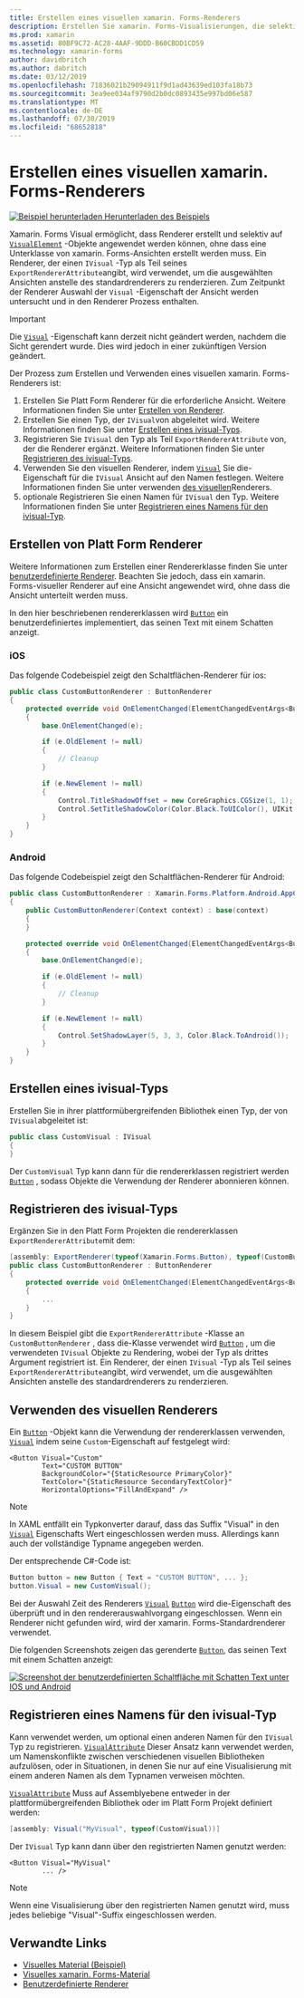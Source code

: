 ```yaml
---
title: Erstellen eines visuellen xamarin. Forms-Renderers
description: Erstellen Sie xamarin. Forms-Visualisierungen, die selektiv auf visualelement-Objekte angewendet werden, ohne dass die Unterklasse xamarin. Forms-Ansichten unterteilt werden muss.
ms.prod: xamarin
ms.assetid: 80BF9C72-AC28-4AAF-9DDD-B60CBDD1CD59
ms.technology: xamarin-forms
author: davidbritch
ms.author: dabritch
ms.date: 03/12/2019
ms.openlocfilehash: 71836021b29094911f9d1ad43639ed103fa18b73
ms.sourcegitcommit: 3ea9ee034af9790d2b0dc0893435e997bd06e587
ms.translationtype: MT
ms.contentlocale: de-DE
ms.lasthandoff: 07/30/2019
ms.locfileid: "68652818"
---
```

# <a name="create-a-xamarinforms-visual-renderer"></a>Erstellen eines visuellen xamarin. Forms-Renderers

[![Beispiel herunterladen](~/media/shared/download.png) Herunterladen des Beispiels](https://docs.microsoft.com/samples/xamarin/xamarin-forms-samples/userinterface-visualdemos)

Xamarin. Forms Visual ermöglicht, dass Renderer erstellt und selektiv auf [`VisualElement`](xref:Xamarin.Forms.VisualElement) -Objekte angewendet werden können, ohne dass eine Unterklasse von xamarin. Forms-Ansichten erstellt werden muss. Ein Renderer, der einen `IVisual` -Typ als Teil seines `ExportRendererAttribute`angibt, wird verwendet, um die ausgewählten Ansichten anstelle des standardrenderers zu renderzieren. Zum Zeitpunkt der Renderer Auswahl der `Visual` -Eigenschaft der Ansicht werden untersucht und in den Renderer Prozess enthalten.

> [!IMPORTANT]
> Die [`Visual`](xref:Xamarin.Forms.VisualElement.Visual) -Eigenschaft kann derzeit nicht geändert werden, nachdem die Sicht gerendert wurde. Dies wird jedoch in einer zukünftigen Version geändert.

Der Prozess zum Erstellen und Verwenden eines visuellen xamarin. Forms-Renderers ist:

1. Erstellen Sie Platt Form Renderer für die erforderliche Ansicht. Weitere Informationen finden Sie unter [Erstellen von Renderer](#create-platform-renderers).
1. Erstellen Sie einen Typ, der `IVisual`von abgeleitet wird. Weitere Informationen finden Sie unter [Erstellen eines ivisual-Typs](#create-an-ivisual-type).
1. Registrieren Sie `IVisual` den Typ als Teil `ExportRendererAttribute` von, der die Renderer ergänzt. Weitere Informationen finden Sie unter [Registrieren des ivisual-Typs](#register-the-ivisual-type).
1. Verwenden Sie den visuellen Renderer, indem [`Visual`](xref:Xamarin.Forms.VisualElement.Visual) Sie die-Eigenschaft für die `IVisual` Ansicht auf den Namen festlegen. Weitere Informationen finden Sie unter verwenden [des visuellen](#consume-the-visual-renderer)Renderers.
1. optionale Registrieren Sie einen Namen für `IVisual` den Typ. Weitere Informationen finden Sie unter [Registrieren eines Namens für den ivisual-Typ](#register-a-name-for-the-ivisual-type).

## <a name="create-platform-renderers"></a>Erstellen von Platt Form Renderer

Weitere Informationen zum Erstellen einer Rendererklasse finden Sie unter [benutzerdefinierte Renderer](~/xamarin-forms/app-fundamentals/custom-renderer/index.md). Beachten Sie jedoch, dass ein xamarin. Forms-visueller Renderer auf eine Ansicht angewendet wird, ohne dass die Ansicht unterteilt werden muss.

In den hier beschriebenen rendererklassen wird [`Button`](xref:Xamarin.Forms.Button) ein benutzerdefiniertes implementiert, das seinen Text mit einem Schatten anzeigt.

### <a name="ios"></a>iOS

Das folgende Codebeispiel zeigt den Schaltflächen-Renderer für ios:

```csharp
public class CustomButtonRenderer : ButtonRenderer
{
    protected override void OnElementChanged(ElementChangedEventArgs<Button> e)
    {
        base.OnElementChanged(e);

        if (e.OldElement != null)
        {
            // Cleanup
        }

        if (e.NewElement != null)
        {
            Control.TitleShadowOffset = new CoreGraphics.CGSize(1, 1);
            Control.SetTitleShadowColor(Color.Black.ToUIColor(), UIKit.UIControlState.Normal);
        }
    }
}
```

### <a name="android"></a>Android

Das folgende Codebeispiel zeigt den Schaltflächen-Renderer für Android:

```csharp
public class CustomButtonRenderer : Xamarin.Forms.Platform.Android.AppCompat.ButtonRenderer
{
    public CustomButtonRenderer(Context context) : base(context)
    {
    }

    protected override void OnElementChanged(ElementChangedEventArgs<Button> e)
    {
        base.OnElementChanged(e);

        if (e.OldElement != null)
        {
            // Cleanup
        }

        if (e.NewElement != null)
        {
            Control.SetShadowLayer(5, 3, 3, Color.Black.ToAndroid());
        }
    }
}
```

## <a name="create-an-ivisual-type"></a>Erstellen eines ivisual-Typs

Erstellen Sie in ihrer plattformübergreifenden Bibliothek einen Typ, der von `IVisual`abgeleitet ist:

```csharp
public class CustomVisual : IVisual
{
}
```

Der `CustomVisual` Typ kann dann für die rendererklassen registriert werden [`Button`](xref:Xamarin.Forms.Button) , sodass Objekte die Verwendung der Renderer abonnieren können.

## <a name="register-the-ivisual-type"></a>Registrieren des ivisual-Typs

Ergänzen Sie in den Platt Form Projekten die rendererklassen `ExportRendererAttribute`mit dem:

```csharp
[assembly: ExportRenderer(typeof(Xamarin.Forms.Button), typeof(CustomButtonRenderer), new[] { typeof(CustomVisual) })]
public class CustomButtonRenderer : ButtonRenderer
{
    protected override void OnElementChanged(ElementChangedEventArgs<Button> e)
    {
        ...
    }
}
```

In diesem Beispiel gibt die `ExportRendererAttribute` -Klasse an `CustomButtonRenderer` , dass die-Klasse verwendet wird [`Button`](xref:Xamarin.Forms.Button) , um die verwendeten `IVisual` Objekte zu Rendering, wobei der Typ als drittes Argument registriert ist. Ein Renderer, der einen `IVisual` -Typ als Teil seines `ExportRendererAttribute`angibt, wird verwendet, um die ausgewählten Ansichten anstelle des standardrenderers zu renderzieren.

## <a name="consume-the-visual-renderer"></a>Verwenden des visuellen Renderers

Ein [`Button`](xref:Xamarin.Forms.Button) -Objekt kann die Verwendung der rendererklassen verwenden, [`Visual`](xref:Xamarin.Forms.VisualElement.Visual) indem seine `Custom`-Eigenschaft auf festgelegt wird:

```xaml
<Button Visual="Custom"
        Text="CUSTOM BUTTON"
        BackgroundColor="{StaticResource PrimaryColor}"
        TextColor="{StaticResource SecondaryTextColor}"
        HorizontalOptions="FillAndExpand" />
```

> [!NOTE]
> In XAML entfällt ein Typkonverter darauf, dass das Suffix "Visual" in den [`Visual`](xref:Xamarin.Forms.VisualElement.Visual) Eigenschafts Wert eingeschlossen werden muss. Allerdings kann auch der vollständige Typname angegeben werden.

Der entsprechende C#-Code ist:

```csharp
Button button = new Button { Text = "CUSTOM BUTTON", ... };
button.Visual = new CustomVisual();
```

Bei der Auswahl Zeit des Renderers [`Visual`](xref:Xamarin.Forms.VisualElement.Visual) [`Button`](xref:Xamarin.Forms.Button) wird die-Eigenschaft des überprüft und in den rendererauswahlvorgang eingeschlossen. Wenn ein Renderer nicht gefunden wird, wird der xamarin. Forms-Standardrenderer verwendet.

Die folgenden Screenshots zeigen das gerenderte [`Button`](xref:Xamarin.Forms.Button), das seinen Text mit einem Schatten anzeigt:

[![Screenshot der benutzerdefinierten Schaltfläche mit Schatten Text unter IOS und Android](material-visual-images/custom-button.png "Schaltfläche mit Schatten Text")](material-visual-images/custom-button-large.png#lightbox)

## <a name="register-a-name-for-the-ivisual-type"></a>Registrieren eines Namens für den ivisual-Typ

Kann verwendet werden, um optional einen anderen Namen für den `IVisual` Typ zu registrieren. [`VisualAttribute`](xref:Xamarin.Forms.VisualAttribute) Dieser Ansatz kann verwendet werden, um Namenskonflikte zwischen verschiedenen visuellen Bibliotheken aufzulösen, oder in Situationen, in denen Sie nur auf eine Visualisierung mit einem anderen Namen als dem Typnamen verweisen möchten.

[`VisualAttribute`](xref:Xamarin.Forms.VisualAttribute) Muss auf Assemblyebene entweder in der plattformübergreifenden Bibliothek oder im Platt Form Projekt definiert werden:

```csharp
[assembly: Visual("MyVisual", typeof(CustomVisual))]
```

Der `IVisual` Typ kann dann über den registrierten Namen genutzt werden:

```xaml
<Button Visual="MyVisual"
        ... />
```

> [!NOTE]
> Wenn eine Visualisierung über den registrierten Namen genutzt wird, muss jedes beliebige "Visual"-Suffix eingeschlossen werden.

## <a name="related-links"></a>Verwandte Links

- [Visuelles Material (Beispiel)](https://docs.microsoft.com/samples/xamarin/xamarin-forms-samples/userinterface-visualdemos)
- [Visuelles xamarin. Forms-Material](material-visual.md)
- [Benutzerdefinierte Renderer](~/xamarin-forms/app-fundamentals/custom-renderer/index.md)
